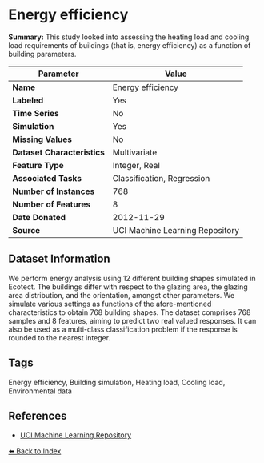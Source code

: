 # Energy efficiency

**Summary:** This study looked into assessing the heating load and cooling load requirements of buildings (that is, energy efficiency) as a function of building parameters.

| Parameter | Value |
| --- | --- |
| **Name** | Energy efficiency |
| **Labeled** | Yes |
| **Time Series** | No |
| **Simulation** | Yes |
| **Missing Values** | No |
| **Dataset Characteristics** | Multivariate |
| **Feature Type** | Integer, Real |
| **Associated Tasks** | Classification, Regression |
| **Number of Instances** | 768 |
| **Number of Features** | 8 |
| **Date Donated** | 2012-11-29 |
| **Source** | UCI Machine Learning Repository |

## Dataset Information

We perform energy analysis using 12 different building shapes simulated in Ecotect. The buildings differ with respect to the glazing area, the glazing area distribution, and the orientation, amongst other parameters. We simulate various settings as functions of the afore-mentioned characteristics to obtain 768 building shapes. The dataset comprises 768 samples and 8 features, aiming to predict two real valued responses. It can also be used as a multi-class classification problem if the response is rounded to the nearest integer.

## Tags

Energy efficiency, Building simulation, Heating load, Cooling load, Environmental data

## References

- [UCI Machine Learning Repository](https://archive.ics.uci.edu/ml/datasets/Energy+efficiency)

[⬅️ Back to Index](../README.md)
